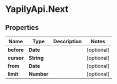 # YapilyApi.Next

## Properties

Name | Type | Description | Notes
------------ | ------------- | ------------- | -------------
**before** | **Date** |  | [optional] 
**cursor** | **String** |  | [optional] 
**from** | **Date** |  | [optional] 
**limit** | **Number** |  | [optional] 


